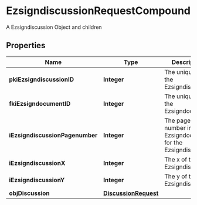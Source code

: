 

# EzsigndiscussionRequestCompound

A Ezsigndiscussion Object and children

## Properties

| Name | Type | Description | Notes |
|------------ | ------------- | ------------- | -------------|
|**pkiEzsigndiscussionID** | **Integer** | The unique ID of the Ezsigndiscussion |  [optional] |
|**fkiEzsigndocumentID** | **Integer** | The unique ID of the Ezsigndocument |  |
|**iEzsigndiscussionPagenumber** | **Integer** | The page number in the Ezsigndocument for the Ezsigndiscussion |  |
|**iEzsigndiscussionX** | **Integer** | The x of the Ezsigndiscussion |  |
|**iEzsigndiscussionY** | **Integer** | The y of the Ezsigndiscussion |  |
|**objDiscussion** | [**DiscussionRequest**](DiscussionRequest.md) |  |  |



